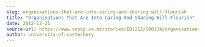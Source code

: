 ```yaml
---
slug: organisations-that-are-into-caring-and-sharing-will-flourish
title: "Organisations That Are Into Caring And Sharing Will Flourish"
date: 2012-12-21
source-url: https://www.scoop.co.nz/stories/ED1212/S00134/organisations-that-are-into-caring-and-sharing-will-flourish.htm
author: university-of-canterbury
---
```

